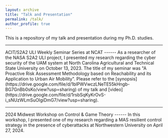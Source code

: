 ```yaml
---
layout: archive
title: "Talk and Presentation"
permalink: /talk/
author_profile: true
---
```


This is a repository of my talk and presentation during my Ph.D. studies. 

<hr>
ACIT/S2A2 ULI Weekly Seminar Series at NCAT
------
As a researcher of the NASA S2A2 ULI project, I presented my research regarding the cyber security of the UAM system at North Carolina Agricultural and Technical State University on October 13, 2023. The title of my seminar was "A Proactive Risk Assessment Methodology based on Reachability and its Application to Urban Air Mobility". Please refer to the [synopsis](https://drive.google.com/file/d/1blPWVwczLNeTE55kHngb-BG7GnBb0sKo/view?usp=sharing) of my talk and [video](https://drive.google.com/file/d/1rsbSqKyKrOvS-i_sNUzWLmSuOlgiDmG7/view?usp=sharing). 

<hr>
2024 Midwest Workshop on Control & Game Theory 
------
In this workshop, I presented one of my research regarding a MAS resilient control strategy in the presence of cyberattacks at Northwestern University on April 27, 2024. 
